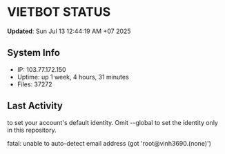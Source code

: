 # VIETBOT STATUS
**Updated**: Sun Jul 13 12:44:19 AM +07 2025

## System Info
- IP: 103.77.172.150
- Uptime: up 1 week, 4 hours, 31 minutes
- Files: 37272

## Last Activity

to set your account's default identity.
Omit --global to set the identity only in this repository.

fatal: unable to auto-detect email address (got 'root@vinh3690.(none)')
